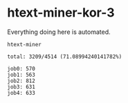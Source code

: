# htext-miner-kor-3

Everything doing here is automated.

```
htext-miner

total: 3209/4514 (71.08994240141782%)

job0: 570
job1: 563
job2: 812
job3: 631
job4: 633
```